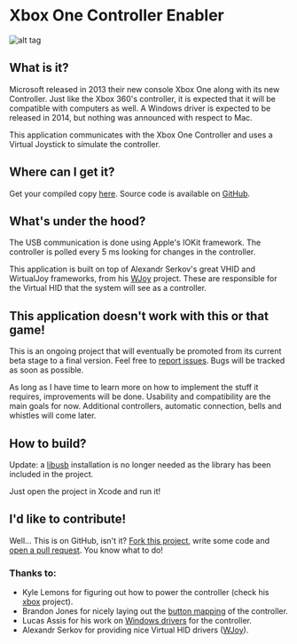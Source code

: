 Xbox One Controller Enabler
===========================

![alt tag](https://raw.github.com/guilhermearaujo/xboxonecontrollerenabler/master/screenshot.png)

What is it?
-----------

Microsoft released in 2013 their new console Xbox One along with its new Controller.
Just like the Xbox 360's controller, it is expected that it will be compatible with computers as well.
A Windows driver is expected to be released in 2014, but nothing was announced with respect to Mac.

This application communicates with the Xbox One Controller and uses a Virtual Joystick to simulate the controller.

Where can I get it?
-------------------

Get your compiled copy [here](https://www.dropbox.com/sh/cx4m6so6vl5j4w7/V91El05FQ_).
Source code is available on [GitHub](https://github.com/guilhermearaujo/xboxonecontrollerenabler).

What's under the hood?
----------------------

The USB communication is done using Apple's IOKit framework. The controller is polled every 5 ms looking for changes in the controller.

This application is built on top of Alexandr Serkov's great VHID and WirtualJoy frameworks, from his [WJoy](https://code.google.com/p/wjoy/ "WJoy Project on Google Code") project. These are responsible for the Virtual HID that the system will see as a controller.

This application doesn't work with this or that game!
-----------------------------------------------------

This is an ongoing project that will eventually be promoted from its current beta stage to a final version.
Feel free to [report issues](https://github.com/guilhermearaujo/xboxonecontrollerenabler/issues). Bugs will be tracked as soon as possible.

As long as I have time to learn more on how to implement the stuff it requires, improvements will be done.
Usability and compatibility are the main goals for now. Additional controllers, automatic connection, bells and whistles will come later.

How to build?
-------------

Update: a [libusb](http://www.libusb.org) installation is no longer needed as the library has been included in the project.

Just open the project in Xcode and run it!

I'd like to contribute!
-----------------------

Well... This is on GitHub, isn't it? [Fork this project](https://github.com/guilhermearaujo/xboxonecontrollerenabler/fork), write some code and [open a pull request](https://github.com/guilhermearaujo/xboxonecontrollerenabler/pulls).
You know what to do!

### Thanks to:

* Kyle Lemons for figuring out how to power the controller (check his [xbox](https://github.com/kylelemons/xbox) project).
* Brandon Jones for nicely laying out the [button mapping](http://blog.tojicode.com/2014/02/xbox-one-controller-in-chrome-on-osx.html) of the controller.
* Lucas Assis for his work on [Windows drivers](https://xboxonegamepad.codeplex.com/) for the controller.
* Alexandr Serkov for providing nice Virtual HID drivers ([WJoy](https://code.google.com/p/wjoy/)).
